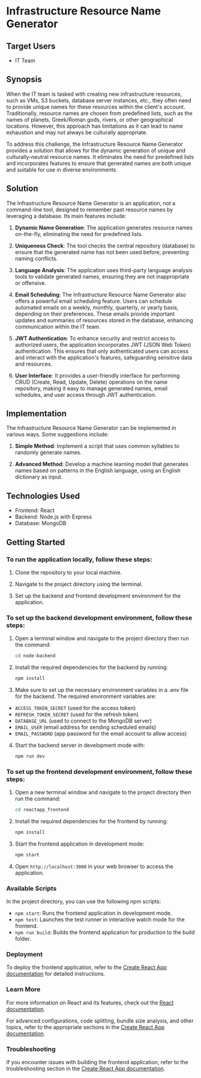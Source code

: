 # Infrastructure Resource Name Generator

## Target Users

- IT Team

## Synopsis

When the IT team is tasked with creating new infrastructure resources, such as VMs, S3 buckets, database 
server instances, etc., they often need to provide unique names for these resources within the client's 
account. Traditionally, resource names are chosen from predefined lists, such as the names of planets, 
Greek/Roman gods, rivers, or other geographical locations. However, this approach has limitations as it 
can lead to name exhaustion and may not always be culturally appropriate.

To address this challenge, the Infrastructure Resource Name Generator provides a solution that allows for 
the dynamic generation of unique and culturally-neutral resource names. It eliminates the need for predefined 
lists and incorporates features to ensure that generated names are both unique and suitable for use in 
diverse environments.

## Solution

The Infrastructure Resource Name Generator is an application, not a command-line tool, designed to remember past 
resource names by leveraging a database. Its main features include:

1. **Dynamic Name Generation**: The application generates resource names on-the-fly, eliminating the need for 
predefined lists.

2. **Uniqueness Check**: The tool checks the central repository (database) to ensure that the generated name has 
not been used before, preventing naming conflicts.

3. **Language Analysis**: The application uses third-party language analysis tools to validate generated names, 
ensuring they are not inappropriate or offensive.

4. **Email Scheduling**: The Infrastructure Resource Name Generator also offers a powerful email scheduling 
feature. Users can schedule automated emails on a weekly, monthly, quarterly, or yearly basis, depending on their 
preferences. These emails provide important updates and summaries of resources stored in the database, enhancing 
communication within the IT team.

5. **JWT Authentication**: To enhance security and restrict access to authorized users, the application incorporates 
JWT (JSON Web Token) authentication. This ensures that only authenticated users can access and interact with the 
application's features, safeguarding sensitive data and resources.

6. **User Interface**: It provides a user-friendly interface for performing CRUD (Create, Read, Update, Delete) 
operations on the name repository, making it easy to manage generated names, email schedules, and user access 
through JWT authentication.

## Implementation

The Infrastructure Resource Name Generator can be implemented in various ways. Some suggestions include:

1. **Simple Method**: Implement a script that uses common syllables to randomly generate names.

2. **Advanced Method**: Develop a machine learning model that generates names based on patterns in the English 
language, using an English dictionary as input.

## Technologies Used

- Frontend: React
- Backend: Node.js with Express
- Database: MongoDB

## Getting Started

### To run the application locally, follow these steps:

1. Clone the repository to your local machine.

2. Navigate to the project directory using the terminal.

3. Set up the backend and frontend development environment for the application.

### To set up the backend development environment, follow these steps:

1. Open a terminal window and navigate to the project directory then run the command:

    ```bash
    cd node-backend
    ```

2. Install the required dependencies for the backend by running:

    ```bash
    npm install
    ```
      
3. Make sure to set up the necessary environment variables in a .env file for the backend. The required environment 
variables are:

- `ACCESS_TOKEN_SECRET` (used for the access token)
- `REFRESH_TOKEN_SECRET` (used for the refresh token)
- `DATABASE_URL` (used to connect to the MongoDB server)
- `EMAIL_USER` (email address for sending scheduled emails)
- `EMAIL_PASSWORD` (app password for the email account to allow access)

4. Start the backend server in development mode with:

    ```bash
    npm run dev
    ```

### To set up the frontend development environment, follow these steps:

1. Open a new terminal window and navigate to the project directory then run the command:

    ```bash
    cd reactapp_frontend
    ```

2. Install the required dependencies for the frontend by running:

    ```bash
    npm install
    ```

3. Start the frontend application in development mode:

    ```bash
    npm start
    ```

4. Open `http://localhost:3000` in your web browser to access the application.

### Available Scripts

In the project directory, you can use the following npm scripts:

- `npm start`: Runs the frontend application in development mode.
- `npm test`: Launches the test runner in interactive watch mode for the frontend.
- `npm run build`: Builds the frontend application for production to the build folder.

### Deployment

To deploy the frontend application, refer to the [Create React App documentation](https://facebook.github.io/create-react-app/docs/deployment) 
for detailed instructions.

### Learn More

For more information on React and its features, check out the [React documentation](https://reactjs.org/docs).

For advanced configurations, code splitting, bundle size analysis, and other topics, refer to the appropriate 
sections in the [Create React App documentation](https://facebook.github.io/create-react-app/docs).

### Troubleshooting

If you encounter issues with building the frontend application, refer to the troubleshooting section in the 
[Create React App documentation](https://facebook.github.io/create-react-app/docs/troubleshooting#npm-run-build-fails-to-minify).
